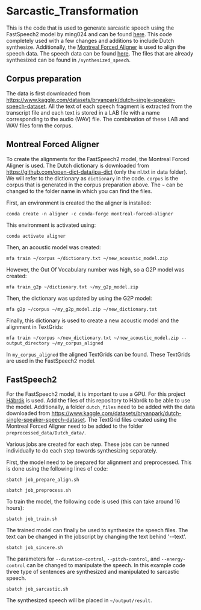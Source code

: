 # Sarcastic_Transformation

This is the code that is used to generate sarcastic speech using the FastSpeech2 model by ming024 and can be found [here](https://github.com/ming024/FastSpeech2). This code completely used with a few changes and additions to include Dutch synthesize. Additionally, the [Montreal Forced Aligner](https://montreal-forced-aligner.readthedocs.io/en/latest/) is used to align the speech data. The speech data can be found [here](https://www.kaggle.com/datasets/bryanpark/dutch-single-speaker-speech-dataset). The files that are already synthesized can be found in `/synthesized_speech`.


## Corpus preparation
The data is first downloaded from https://www.kaggle.com/datasets/bryanpark/dutch-single-speaker-speech-dataset. All the text of each speech fragment is extracted from the transcript file and each text is stored in a LAB file with a name corresponding to the audio (WAV) file. The combination of these LAB and WAV files form the corpus. 

## Montreal Forced Aligner
To create the alignments for the FastSpeech2 model, the Montreal Forced Aligner is used. The Dutch dictionary is downloaded from https://github.com/open-dict-data/ipa-dict (only the nl.txt in data folder). We will refer to the dictionary as `dictionary` in the code. `corpus` is the corpus that is generated in the corpus preparation above. The `~` can be changed to the folder name in which you can find the files.

First, an environment is created the the aligner is installed:

`conda create -n aligner -c conda-forge montreal-forced-aligner`

This environment is activated using:

`conda activate aligner`

Then, an acoustic model was created:

`mfa train ~/corpus ~/dictionary.txt ~/new_acoustic_model.zip`

However, the Out Of Vocabulary number was high, so a G2P model was created:

`mfa train_g2p ~/dictionary.txt ~/my_g2p_model.zip`

Then, the dictionary was updated by using the G2P model:

`mfa g2p ~/corpus ~/my_g2p_model.zip ~/new_dictionary.txt`

Finally, this dictionary is used to create a new acoustic model and the alignment in TextGrids:

`mfa train ~/corpus ~/new_dictionary.txt ~/new_acoustic_model.zip --output_directory ~/my_corpus_aligned`

In `my_corpus_aligned` the aligned TextGrids can be found. These TextGrids are used in the FastSpeech2 model.


## FastSpeech2 
For the FastSpeech2 model, it is important to use a GPU. For this project [Hábrók](https://wiki.hpc.rug.nl/habrok/start) is used. Add the files of this repository to Hábrók to be able to use the model. Additionally, a folder `dutch_files` need to be added with the data downloaded from https://www.kaggle.com/datasets/bryanpark/dutch-single-speaker-speech-dataset. The TextGrid files created using the Montreal Forced Aligner need to be added to the folder `preprocessed_data/Dutch_data/`.

Various jobs are created for each step. These jobs can be runned individually to do each step towards synthesizing separately.

First, the model need to be prepared for alignment and preprocessed. This is done using the following lines of code:

`sbatch job_prepare_align.sh`

`sbatch job_preprocess.sh`

To train the model, the following code is used (this can take around 16 hours):

`sbatch job_train.sh`

The trained model can finally be used to synthesize the speech files. The text can be changed in the jobscript by changing the text behind '--text'.

`sbatch job_sincere.sh`

The parameters for `--duration-control`, `--pitch-control`, and `--energy-control` can be changed to manipulate the speech. In this example code three type of sentences are synthesized and manipulated to sarcastic speech. 

`sbatch job_sarcastic.sh`

The synthesized speech will be placed in `~/output/result`.
